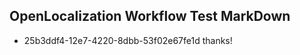 ## OpenLocalization Workflow Test MarkDown
* 25b3ddf4-12e7-4220-8dbb-53f02e67fe1d thanks!

<!--HONumber=Aug16_HO1-->



